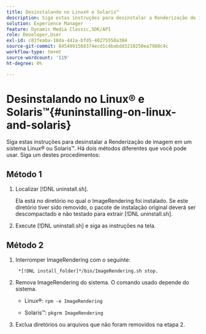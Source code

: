 ```yaml
---
title: Desinstalando no Linux® e Solaris™
description: Siga estas instruções para desinstalar a Renderização de imagem em um sistema Linux® ou Solaris™.
solution: Experience Manager
feature: Dynamic Media Classic,SDK/API
role: Developer,User
exl-id: c81feaba-18da-441a-bfd5-40275558a384
source-git-commit: 8454991568374ecd1c4babdd3210250ea7988c4c
workflow-type: tm+mt
source-wordcount: '119'
ht-degree: 0%

---
```


# Desinstalando no Linux® e Solaris™{#uninstalling-on-linux-and-solaris}

Siga estas instruções para desinstalar a Renderização de imagem em um sistema Linux® ou Solaris™. Há dois métodos diferentes que você pode usar. Siga um destes procedimentos:

## Método 1

1. Localizar [!DNL uninstall.sh].

   Ela está no diretório no qual o ImageRendering foi instalado. Se este diretório tiver sido removido, o pacote de instalação original deverá ser descompactado e não testado para extrair [!DNL uninstall.sh].
1. Execute [!DNL uninstall.sh] e siga as instruções na tela.

## Método 2

1. Interromper ImageRendering com o seguinte:

   ` *[!DNL install_folder]*/bin/ImageRendering.sh stop.`

1. Remova ImageRendering do sistema. O comando usado depende do sistema.
   * Linux®: `rpm -e ImageRendering`

   * Solaris™: `pkgrm ImageRendering`

1. Exclua diretórios ou arquivos que não foram removidos na etapa 2.

